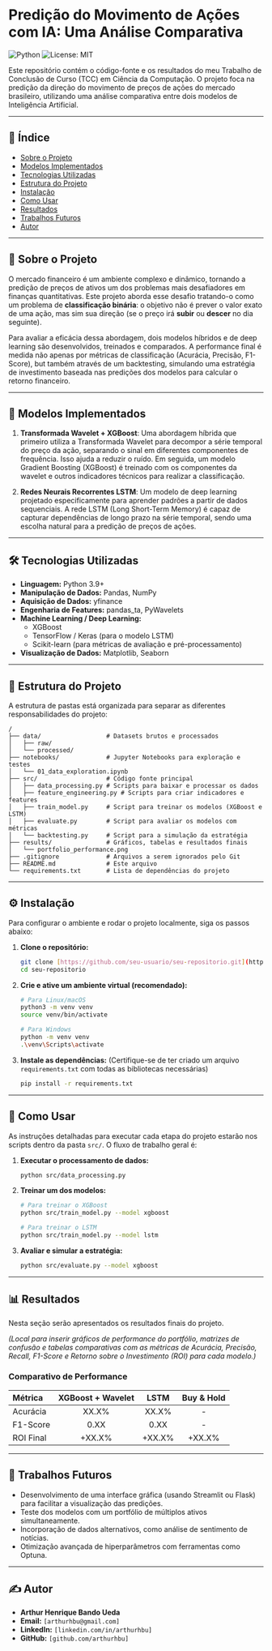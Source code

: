 # Predição do Movimento de Ações com IA: Uma Análise Comparativa

![Python](https://img.shields.io/badge/Python-3.9%2B-blue?style=for-the-badge&logo=python)
![License: MIT](https://img.shields.io/badge/License-MIT-yellow?style=for-the-badge)

Este repositório contém o código-fonte e os resultados do meu Trabalho de Conclusão de Curso (TCC) em Ciência da Computação. O projeto foca na predição da direção do movimento de preços de ações do mercado brasileiro, utilizando uma análise comparativa entre dois modelos de Inteligência Artificial.

---

## 📜 Índice

* [Sobre o Projeto](#-sobre-o-projeto)
* [Modelos Implementados](#-modelos-implementados)
* [Tecnologias Utilizadas](#-tecnologias-utilizadas)
* [Estrutura do Projeto](#-estrutura-do-projeto)
* [Instalação](#-instalação)
* [Como Usar](#-como-usar)
* [Resultados](#-resultados)
* [Trabalhos Futuros](#-trabalhos-futuros)
* [Autor](#-autor)

---

## 📖 Sobre o Projeto

O mercado financeiro é um ambiente complexo e dinâmico, tornando a predição de preços de ativos um dos problemas mais desafiadores em finanças quantitativas. Este projeto aborda esse desafio tratando-o como um problema de **classificação binária**: o objetivo não é prever o valor exato de uma ação, mas sim sua direção (se o preço irá **subir** ou **descer** no dia seguinte).

Para avaliar a eficácia dessa abordagem, dois modelos híbridos e de deep learning são desenvolvidos, treinados e comparados. A performance final é medida não apenas por métricas de classificação (Acurácia, Precisão, F1-Score), but também através de um backtesting, simulando uma estratégia de investimento baseada nas predições dos modelos para calcular o retorno financeiro.

---

## 🤖 Modelos Implementados

1.  **Transformada Wavelet + XGBoost**: Uma abordagem híbrida que primeiro utiliza a Transformada Wavelet para decompor a série temporal do preço da ação, separando o sinal em diferentes componentes de frequência. Isso ajuda a reduzir o ruído. Em seguida, um modelo Gradient Boosting (XGBoost) é treinado com os componentes da wavelet e outros indicadores técnicos para realizar a classificação.

2.  **Redes Neurais Recorrentes LSTM**: Um modelo de deep learning projetado especificamente para aprender padrões a partir de dados sequenciais. A rede LSTM (Long Short-Term Memory) é capaz de capturar dependências de longo prazo na série temporal, sendo uma escolha natural para a predição de preços de ações.

---

## 🛠️ Tecnologias Utilizadas

* **Linguagem:** Python 3.9+
* **Manipulação de Dados:** Pandas, NumPy
* **Aquisição de Dados:** yfinance
* **Engenharia de Features:** pandas_ta, PyWavelets
* **Machine Learning / Deep Learning:**
    * XGBoost
    * TensorFlow / Keras (para o modelo LSTM)
    * Scikit-learn (para métricas de avaliação e pré-processamento)
* **Visualização de Dados:** Matplotlib, Seaborn

---

## 📂 Estrutura do Projeto

A estrutura de pastas está organizada para separar as diferentes responsabilidades do projeto:

```
/
├── data/                  # Datasets brutos e processados
│   ├── raw/
│   └── processed/
├── notebooks/             # Jupyter Notebooks para exploração e testes
│   └── 01_data_exploration.ipynb
├── src/                   # Código fonte principal
│   ├── data_processing.py # Scripts para baixar e processar os dados
│   ├── feature_engineering.py # Scripts para criar indicadores e features
│   ├── train_model.py     # Script para treinar os modelos (XGBoost e LSTM)
│   ├── evaluate.py        # Script para avaliar os modelos com métricas
│   └── backtesting.py     # Script para a simulação da estratégia
├── results/               # Gráficos, tabelas e resultados finais
│   └── portfolio_performance.png
├── .gitignore             # Arquivos a serem ignorados pelo Git
├── README.md              # Este arquivo
└── requirements.txt       # Lista de dependências do projeto
```

---

## ⚙️ Instalação

Para configurar o ambiente e rodar o projeto localmente, siga os passos abaixo:

1.  **Clone o repositório:**
    ```sh
    git clone [https://github.com/seu-usuario/seu-repositorio.git](https://github.com/seu-usuario/seu-repositorio.git)
    cd seu-repositorio
    ```

2.  **Crie e ative um ambiente virtual (recomendado):**
    ```sh
    # Para Linux/macOS
    python3 -m venv venv
    source venv/bin/activate

    # Para Windows
    python -m venv venv
    .\venv\Scripts\activate
    ```

3.  **Instale as dependências:**
    (Certifique-se de ter criado um arquivo `requirements.txt` com todas as bibliotecas necessárias)
    ```sh
    pip install -r requirements.txt
    ```

---

## 🚀 Como Usar

As instruções detalhadas para executar cada etapa do projeto estarão nos scripts dentro da pasta `src/`. O fluxo de trabalho geral é:

1.  **Executar o processamento de dados:**
    ```sh
    python src/data_processing.py
    ```
2.  **Treinar um dos modelos:**
    ```sh
    # Para treinar o XGBoost
    python src/train_model.py --model xgboost

    # Para treinar o LSTM
    python src/train_model.py --model lstm
    ```
3.  **Avaliar e simular a estratégia:**
    ```sh
    python src/evaluate.py --model xgboost
    ```
---

## 📊 Resultados

Nesta seção serão apresentados os resultados finais do projeto.

*(Local para inserir gráficos de performance do portfólio, matrizes de confusão e tabelas comparativas com as métricas de Acurácia, Precisão, Recall, F1-Score e Retorno sobre o Investimento (ROI) para cada modelo.)*

### Comparativo de Performance

| Métrica | XGBoost + Wavelet | LSTM | Buy & Hold |
| :-------- | :---------------: | :--: | :--------: |
| Acurácia |       XX.X%       | XX.X%|     -    |
| F1-Score  |       0.XX        | 0.XX |     -    |
| ROI Final |       +XX.X%      | +XX.X%|   +XX.X%   |

---

## 🔮 Trabalhos Futuros

* Desenvolvimento de uma interface gráfica (usando Streamlit ou Flask) para facilitar a visualização das predições.
* Teste dos modelos com um portfólio de múltiplos ativos simultaneamente.
* Incorporação de dados alternativos, como análise de sentimento de notícias.
* Otimização avançada de hiperparâmetros com ferramentas como Optuna.

---

## ✍️ Autor

* **Arthur Henrique Bando Ueda**
* **Email:** `[arthurhbu@gmail.com]`
* **LinkedIn:** `[linkedin.com/in/arthurhbu]`
* **GitHub:** `[github.com/arthurhbu]`
